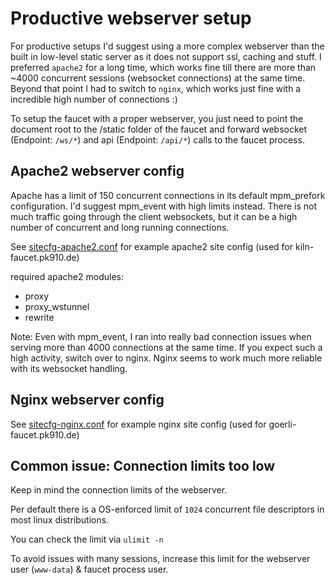 # Productive webserver setup

For productive setups I'd suggest using a more complex webserver than the built in low-level static server as it does not support ssl, caching and stuff.
I preferred `apache2` for a long time, which works fine till there are more than ~4000 concurrent sessions (websocket connections) at the same time.
Beyond that point I had to switch to `nginx`, which works just fine with a incredible high number of connections :)

To setup the faucet with a proper webserver, you just need to point the document root to the /static folder of the faucet and forward websocket (Endpoint: `/ws/*`) and api (Endpoint: `/api/*`) calls to the faucet process.

## Apache2 webserver config

Apache has a limit of 150 concurrent connections in its default mpm_prefork configuration.
I'd suggest mpm_event with high limits instead. There is not much traffic going through the client websockets, but it can be a high number of concurrent and long running connections.

See [sitecfg-apache2.conf](https://github.com/bobanetwork/faucet/blob/master/docs/sitecfg-apache2.conf) for example apache2 site config (used for kiln-faucet.pk910.de)

required apache2 modules:
- proxy
- proxy_wstunnel
- rewrite

Note: Even with mpm_event, I ran into really bad connection issues when serving more than 4000 connections at the same time.
If you expect such a high activity, switch over to nginx.
Nginx seems to work much more reliable with its websocket handling.

## Nginx webserver config

See [sitecfg-nginx.conf](https://github.com/bobanetwork/faucet/blob/master/docs/sitecfg-nginx.conf) for example nginx site config (used for goerli-faucet.pk910.de)

## Common issue: Connection limits too low

Keep in mind the connection limits of the webserver. 

Per default there is a OS-enforced limit of `1024` concurrent file descriptors in most linux distributions.

You can check the limit via `ulimit -n`

To avoid issues with many sessions, increase this limit for the webserver user (`www-data`) & faucet process user.
